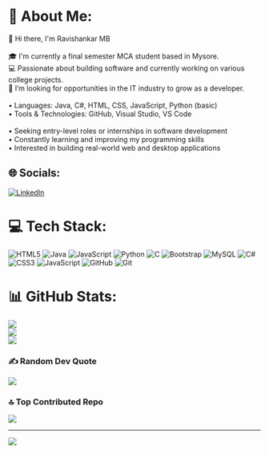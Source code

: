 # 💫 About Me:
👋 Hi there, I'm Ravishankar MB<br><br>🎓 I'm currently a final semester MCA student based in Mysore.<br>💻 Passionate about building software and currently working on various college projects.<br>🌱 I’m looking for opportunities in the IT industry to grow as a developer.<br><br>• Languages:  Java, C#, HTML, CSS, JavaScript, Python (basic)<br>• Tools & Technologies: GitHub, Visual Studio, VS Code<br><br>• Seeking entry-level roles or internships in software development<br>• Constantly learning and improving my programming skills<br>• Interested in building real-world web and desktop applications


## 🌐 Socials:
[![LinkedIn](https://img.shields.io/badge/LinkedIn-%230077B5.svg?logo=linkedin&logoColor=white)](https://linkedin.com/in/https://www.linkedin.com/in/ravishankar-mb-8366b1239/?originalSubdomain=in) 

# 💻 Tech Stack:
![HTML5](https://img.shields.io/badge/html5-%23E34F26.svg?style=flat&logo=html5&logoColor=white) ![Java](https://img.shields.io/badge/java-%23ED8B00.svg?style=flat&logo=openjdk&logoColor=white) ![JavaScript](https://img.shields.io/badge/javascript-%23323330.svg?style=flat&logo=javascript&logoColor=%23F7DF1E) ![Python](https://img.shields.io/badge/python-3670A0?style=flat&logo=python&logoColor=ffdd54) ![C](https://img.shields.io/badge/c-%2300599C.svg?style=flat&logo=c&logoColor=white) ![Bootstrap](https://img.shields.io/badge/bootstrap-%238511FA.svg?style=flat&logo=bootstrap&logoColor=white) ![MySQL](https://img.shields.io/badge/mysql-4479A1.svg?style=flat&logo=mysql&logoColor=white) ![C#](https://img.shields.io/badge/c%23-%23239120.svg?style=flat&logo=csharp&logoColor=white) ![CSS3](https://img.shields.io/badge/css3-%231572B6.svg?style=flat&logo=css3&logoColor=white) ![JavaScript](https://img.shields.io/badge/javascript-%23323330.svg?style=flat&logo=javascript&logoColor=%23F7DF1E) ![GitHub](https://img.shields.io/badge/github-%23121011.svg?style=flat&logo=github&logoColor=white) ![Git](https://img.shields.io/badge/git-%23F05033.svg?style=flat&logo=git&logoColor=white)
# 📊 GitHub Stats:
![](https://github-readme-stats.vercel.app/api?username=Ravishankar006&theme=dark&hide_border=true&include_all_commits=false&count_private=false)<br/>
![](https://nirzak-streak-stats.vercel.app/?user=Ravishankar006&theme=dark&hide_border=true)<br/>
![](https://github-readme-stats.vercel.app/api/top-langs/?username=Ravishankar006&theme=dark&hide_border=true&include_all_commits=false&count_private=false&layout=compact)

### ✍️ Random Dev Quote
![](https://quotes-github-readme.vercel.app/api?type=horizontal&theme=dark)

### 🔝 Top Contributed Repo
![](https://github-contributor-stats.vercel.app/api?username=Ravishankar006&limit=5&theme=dark&combine_all_yearly_contributions=true)

---
[![](https://visitcount.itsvg.in/api?id=Ravishankar006&icon=1&color=1)](https://visitcount.itsvg.in)

<!-- Proudly created with GPRM ( https://gprm.itsvg.in ) -->
